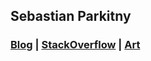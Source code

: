 ## Sebastian Parkitny

### [Blog](https://sparkitnyblog.wordpress.com/) | [StackOverflow](https://stackoverflow.com/users/1897312/sparkplug) | [Art](https://www.deviantart.com/sparkitny)
